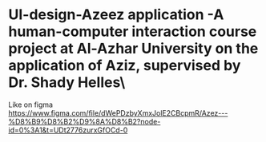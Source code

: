 # UI-design-Azeez application -A human-computer interaction course project at Al-Azhar University on the application of Aziz, supervised by Dr. Shady Helles\
Like on figma
https://www.figma.com/file/dWePDzbyXmxJolE2CBcpmR/Azez---%D8%B9%D8%B2%D9%8A%D8%B2?node-id=0%3A1&t=UDt2776zurxGfOCd-0
